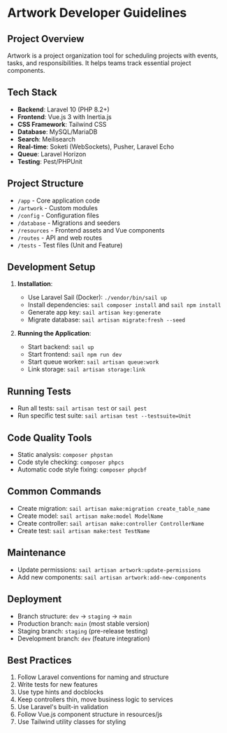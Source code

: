 # Artwork Developer Guidelines

## Project Overview
Artwork is a project organization tool for scheduling projects with events, tasks, and responsibilities. It helps teams track essential project components.

## Tech Stack
- **Backend**: Laravel 10 (PHP 8.2+)
- **Frontend**: Vue.js 3 with Inertia.js
- **CSS Framework**: Tailwind CSS
- **Database**: MySQL/MariaDB
- **Search**: Meilisearch
- **Real-time**: Soketi (WebSockets), Pusher, Laravel Echo
- **Queue**: Laravel Horizon
- **Testing**: Pest/PHPUnit

## Project Structure
- `/app` - Core application code
- `/artwork` - Custom modules
- `/config` - Configuration files
- `/database` - Migrations and seeders
- `/resources` - Frontend assets and Vue components
- `/routes` - API and web routes
- `/tests` - Test files (Unit and Feature)

## Development Setup
1. **Installation**:
   - Use Laravel Sail (Docker): `./vendor/bin/sail up`
   - Install dependencies: `sail composer install` and `sail npm install`
   - Generate app key: `sail artisan key:generate`
   - Migrate database: `sail artisan migrate:fresh --seed`

2. **Running the Application**:
   - Start backend: `sail up`
   - Start frontend: `sail npm run dev`
   - Start queue worker: `sail artisan queue:work`
   - Link storage: `sail artisan storage:link`

## Running Tests
- Run all tests: `sail artisan test` or `sail pest`
- Run specific test suite: `sail artisan test --testsuite=Unit`

## Code Quality Tools
- Static analysis: `composer phpstan`
- Code style checking: `composer phpcs`
- Automatic code style fixing: `composer phpcbf`

## Common Commands
- Create migration: `sail artisan make:migration create_table_name`
- Create model: `sail artisan make:model ModelName`
- Create controller: `sail artisan make:controller ControllerName`
- Create test: `sail artisan make:test TestName`

## Maintenance
- Update permissions: `sail artisan artwork:update-permissions`
- Add new components: `sail artisan artwork:add-new-components`

## Deployment
- Branch structure: `dev` → `staging` → `main`
- Production branch: `main` (most stable version)
- Staging branch: `staging` (pre-release testing)
- Development branch: `dev` (feature integration)

## Best Practices
1. Follow Laravel conventions for naming and structure
2. Write tests for new features
3. Use type hints and docblocks
4. Keep controllers thin, move business logic to services
5. Use Laravel's built-in validation
6. Follow Vue.js component structure in resources/js
7. Use Tailwind utility classes for styling
